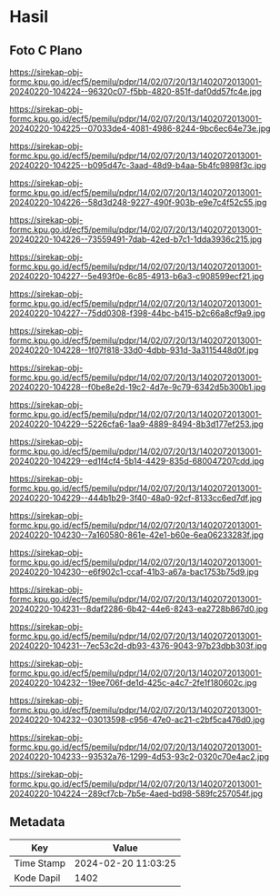 # Hasil

## Foto C Plano

https://sirekap-obj-formc.kpu.go.id/ecf5/pemilu/pdpr/14/02/07/20/13/1402072013001-20240220-104224--96320c07-f5bb-4820-851f-daf0dd57fc4e.jpg

https://sirekap-obj-formc.kpu.go.id/ecf5/pemilu/pdpr/14/02/07/20/13/1402072013001-20240220-104225--07033de4-4081-4986-8244-9bc6ec64e73e.jpg

https://sirekap-obj-formc.kpu.go.id/ecf5/pemilu/pdpr/14/02/07/20/13/1402072013001-20240220-104225--b095d47c-3aad-48d9-b4aa-5b4fc9898f3c.jpg

https://sirekap-obj-formc.kpu.go.id/ecf5/pemilu/pdpr/14/02/07/20/13/1402072013001-20240220-104226--58d3d248-9227-490f-903b-e9e7c4f52c55.jpg

https://sirekap-obj-formc.kpu.go.id/ecf5/pemilu/pdpr/14/02/07/20/13/1402072013001-20240220-104226--73559491-7dab-42ed-b7c1-1dda3936c215.jpg

https://sirekap-obj-formc.kpu.go.id/ecf5/pemilu/pdpr/14/02/07/20/13/1402072013001-20240220-104227--5e493f0e-6c85-4913-b6a3-c908599ecf21.jpg

https://sirekap-obj-formc.kpu.go.id/ecf5/pemilu/pdpr/14/02/07/20/13/1402072013001-20240220-104227--75dd0308-f398-44bc-b415-b2c66a8cf9a9.jpg

https://sirekap-obj-formc.kpu.go.id/ecf5/pemilu/pdpr/14/02/07/20/13/1402072013001-20240220-104228--1f07f818-33d0-4dbb-931d-3a3115448d0f.jpg

https://sirekap-obj-formc.kpu.go.id/ecf5/pemilu/pdpr/14/02/07/20/13/1402072013001-20240220-104228--f0be8e2d-19c2-4d7e-9c79-6342d5b300b1.jpg

https://sirekap-obj-formc.kpu.go.id/ecf5/pemilu/pdpr/14/02/07/20/13/1402072013001-20240220-104229--5226cfa6-1aa9-4889-8494-8b3d177ef253.jpg

https://sirekap-obj-formc.kpu.go.id/ecf5/pemilu/pdpr/14/02/07/20/13/1402072013001-20240220-104229--ed1f4cf4-5b14-4429-835d-680047207cdd.jpg

https://sirekap-obj-formc.kpu.go.id/ecf5/pemilu/pdpr/14/02/07/20/13/1402072013001-20240220-104229--444b1b29-3f40-48a0-92cf-8133cc6ed7df.jpg

https://sirekap-obj-formc.kpu.go.id/ecf5/pemilu/pdpr/14/02/07/20/13/1402072013001-20240220-104230--7a160580-861e-42e1-b60e-6ea06233283f.jpg

https://sirekap-obj-formc.kpu.go.id/ecf5/pemilu/pdpr/14/02/07/20/13/1402072013001-20240220-104230--e6f902c1-ccaf-41b3-a67a-bac1753b75d9.jpg

https://sirekap-obj-formc.kpu.go.id/ecf5/pemilu/pdpr/14/02/07/20/13/1402072013001-20240220-104231--8daf2286-6b42-44e6-8243-ea2728b867d0.jpg

https://sirekap-obj-formc.kpu.go.id/ecf5/pemilu/pdpr/14/02/07/20/13/1402072013001-20240220-104231--7ec53c2d-db93-4376-9043-97b23dbb303f.jpg

https://sirekap-obj-formc.kpu.go.id/ecf5/pemilu/pdpr/14/02/07/20/13/1402072013001-20240220-104232--19ee706f-de1d-425c-a4c7-2fe1f180602c.jpg

https://sirekap-obj-formc.kpu.go.id/ecf5/pemilu/pdpr/14/02/07/20/13/1402072013001-20240220-104232--03013598-c956-47e0-ac21-c2bf5ca476d0.jpg

https://sirekap-obj-formc.kpu.go.id/ecf5/pemilu/pdpr/14/02/07/20/13/1402072013001-20240220-104233--93532a76-1299-4d53-93c2-0320c70e4ac2.jpg

https://sirekap-obj-formc.kpu.go.id/ecf5/pemilu/pdpr/14/02/07/20/13/1402072013001-20240220-104224--289cf7cb-7b5e-4aed-bd98-589fc257054f.jpg


## Metadata

| Key        | Value               |
| ---------- | ------------------- |
| Time Stamp | 2024-02-20 11:03:25 |
| Kode Dapil | 1402                |



